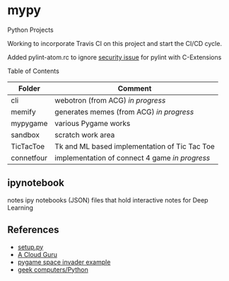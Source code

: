 # mypy
Python Projects

Working to incorporate Travis CI on this project and start the CI/CD cycle.

Added pylint-atom.rc to ignore [security issue](https://stackoverflow.com/questions/28437071/pylint-1-4-reports-e1101no-member-on-all-c-extensions) for pylint with C-Extensions

Table of Contents

Folder | Comment
---|---
cli  | webotron (from ACG)  *in progress*
memify | generates memes (from ACG) *in progress*
mypygame | various Pygame works
sandbox | scratch work area
TicTacToe  |  Tk and ML based implementation of Tic Tac Toe
connetfour | implementation of connect 4 game *in progress*




## ipynotebook

notes ipy notebooks (JSON) files that hold interactive notes for Deep Learning
## References

* [setup.py](https://github.com/kennethreitz/setup.py/blob/master/setup.py)
* [A Cloud Guru](http://acloud.guru)
* [pygame space invader example](https://github.com/Julez37/project_arcade/blob/master/PyInvader.py)
* [geek computers/Python](https://github.com/geekcomputers/Python)
